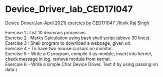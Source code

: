 # Device_Driver_lab_CED17I047
Device Driver(Jan-April 2021) exercies by CED17I047 ,Ritvik Raj Singh 

Exercise 1 : List 10 deamons processes .\
Exercise 2 : Marks Calculation using bash shell script (above 30 lines).\
Exercise 3 : Shell program to download a webpage, given url.\
Exercise 4 - To have two mouse cursors on monitor.\
Exercise 5 - Write a C program, compile it as module, insert into kernel, check message in log, remove module from kernel.\
Exercise 6 - Write a simple Char Device Driver. Test it by using passing on data.\
